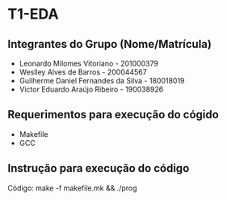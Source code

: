 # T1-EDA

## Integrantes do Grupo (Nome/Matrícula)

- Leonardo Milomes Vitoriano - 201000379
- Weslley Alves de Barros - 200044567
- Guilherme Daniel Fernandes da Silva - 180018019
- Victor Eduardo Araújo Ribeiro - 190038926

## Requerimentos para execução do cógido
- Makefile
- GCC
## Instrução para execução do código
Código: make -f makefile.mk && ./prog
